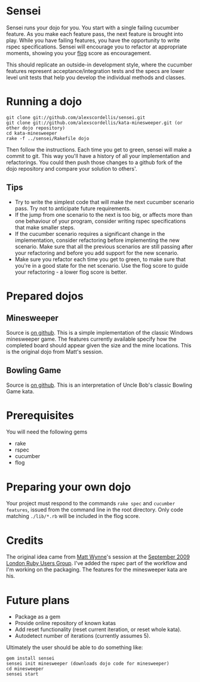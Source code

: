 # Sensei

Sensei runs your dojo for you. You start with a single failing cucumber feature. As you make each feature pass, the next feature is brought into play. While you have failing features, you have the opportunity to write rspec specifications. Sensei will encourage you to refactor at appropriate moments, showing you your [flog](http://blog.zenspider.com/rubysadism/flog/) score as encouragement.

This should replicate an outside-in development style, where the cucumber features represent acceptance/integration tests and the specs are lower level unit tests that help you develop the individual methods and classes.

# Running a dojo

    git clone git://github.com/alexscordellis/sensei.git
    git clone git://github.com/alexscordellis/kata-minesweeper.git (or other dojo repository)
    cd kata-minesweeper
    rake -f ../sensei/Rakefile dojo

Then follow the instructions. Each time you get to green, sensei will make a commit to git. This way you'll have a history of all your implementation and refactorings. You could then push those changes to a github fork of the dojo repository and compare your solution to others'.

## Tips

* Try to write the simplest code that will make the next cucumber scenario pass. Try not to anticipate future requirements.
* If the jump from one scenario to the next is too big, or affects more than one behaviour of your program, consider writing rspec specifications that make smaller steps.
* If the cucumber scenario requires a significant change in the implementation, consider refactoring before implementing the new scenario. Make sure that all the previous scenarios are still passing after your refactoring and before you add support for the new scenario.
* Make sure you refactor each time you get to green, to make sure that you're in a good state for the net scenario. Use the flog score to guide your refactoring - a lower flog score is better.


# Prepared dojos

## Minesweeper

Source is [on github](http://github.com/alexscordellis/kata-minesweeper "Minesweeper source"). This is a simple implementation of the classic Windows minesweeper game. The features currently available specify how the completed board should appear given the size and the mine locations. This is the original dojo from Matt's session.

## Bowling Game

Source is [on github](http://github.com/alexscordellis/sensei-bowling-game "Bowling Game source"). This is an interpretation of Uncle Bob's classic Bowling Game kata.

# Prerequisites

You will need the following gems

* rake
* rspec
* cucumber
* flog

# Preparing your own dojo

Your project must respond to the commands `rake spec` and `cucumber features`, issued from the command line in the root directory. Only code matching `./lib/*.rb` will be included in the flog score.

# Credits

The original idea came from [Matt Wynne](http://blog.mattwynne.net/)'s session at the [September 2009 London Ruby Users Group](http://lrug.org/meetings/2009/09/18/october-2009-meeting/). I've added the rspec part of the workflow and I'm working on the packaging. The features for the minesweeper kata are his.

# Future plans

* Package as a gem
* Provide online repository of known katas
* Add reset functionality (reset current iteration, or reset whole kata).
* Autodetect number of iterations (currently assumes 5).

Ultimately the user should be able to do something like:

    gem install sensei
    sensei init minesweeper (downloads dojo code for minesweeper)
    cd minesweeper
    sensei start